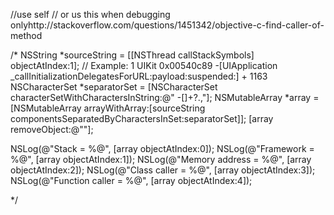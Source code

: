 //use self
// or us this when debugging onlyhttp://stackoverflow.com/questions/1451342/objective-c-find-caller-of-method

/*
NSString *sourceString = [[NSThread callStackSymbols] objectAtIndex:1];
// Example: 1   UIKit                               0x00540c89 -[UIApplication _callInitializationDelegatesForURL:payload:suspended:] + 1163
NSCharacterSet *separatorSet = [NSCharacterSet characterSetWithCharactersInString:@" -[]+?.,"];
NSMutableArray *array = [NSMutableArray arrayWithArray:[sourceString  componentsSeparatedByCharactersInSet:separatorSet]];
[array removeObject:@""];

NSLog(@"Stack = %@", [array objectAtIndex:0]);
NSLog(@"Framework = %@", [array objectAtIndex:1]);
NSLog(@"Memory address = %@", [array objectAtIndex:2]);
NSLog(@"Class caller = %@", [array objectAtIndex:3]);
NSLog(@"Function caller = %@", [array objectAtIndex:4]);

*/